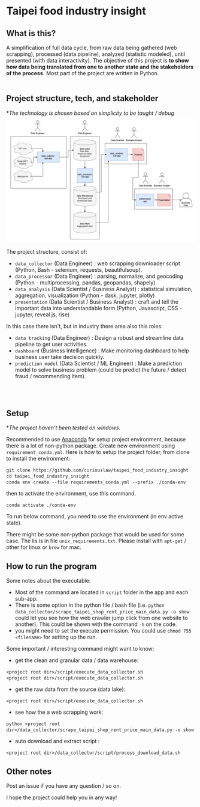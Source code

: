 # Taipei food industry insight

## What is this?
A simplification of full data cycle, from raw data being gathered (web scrapping), processed (data pipeline), analyzed (statistic modeled), until presented (with data interactivity). The objective of this project is **to show how data being translated from one to another state and the stakeholders of the process.** Most part of the project are written in Python.
<br>
<br>

## Project structure, tech, and stakeholder
**The technology is chosen based on simplicity to be taught / debug*
![project structure](project_structure.png)

The project structure, consist of:
- `data_collector` (Data Engineer) : web scrapping downloader script (Python, Bash - selenium, requests, beautifulsoup).
- `data_processor` (Data Engineer) : parsing, normalize, and geocoding (Python - multiprocessing, pandas, geopandas, shapely).
- `data_analysis` (Data Scientist / Business Analyst) : statistical simulation, aggregation, visualization (Python - dask, jupyter, plotly)
- `presentation` (Data Scientist / Business Analyst) : craft and tell the important data into understandable form (Python, Javascript, CSS - jupyter, reveal js, rise)

In this case there isn't, but in industry there area also this roles:
- `data tracking` (Data Engineer) : Design a robust and streamline data pipeline to get user activities.
- `dashboard` (Business Intelligence) : Make monitoring dashboard to help business user take decision quickly.
- `prediction model` (Data Scientist / ML Engineer) : Make a prediction model to solve business problem (could be predict the future / detect fraud / recommending item).
<br>
<br>

## Setup
**The project haven't been tested on windows.*

Recommended to use [Anaconda](https://www.anaconda.com/products/individual) for setup project environment, because there is a lot of non-python package. Create new environment using `requirement_conda.yml`. Here is how to setup the project folder, from clone to install the environment:
```
git clone https://github.com/curiouslaw/taipei_food_industry_insight
cd taipei_food_industry_insight
conda env create --file requirements_conda.yml --prefix ./conda-env
```
then to activate the environment, use this command. 
```
conda activate ./conda-env
```
To run below command, you need to use the environment (in env active state).

There might be some non-python package that would be used for some case. The lis is in file `unix_requirements.txt`. Please install with `apt-get` / other for linux or `brew` for mac.

## How to run the program
Some notes about the executable:

- Most of the command are located in `script` folder in the app and each sub-app. 
- There is some option in the python file / bash file (i.e. `python data_collector/scrape_taipei_shop_rent_price_main_data.py -o show` could let you see how the web crawler jump click from one website to another). This could be shown with the command `-h` on the code.
- you might need to set the execute permission. You could use `chmod 755 <filename>` for setting up the run.

Some important / interesting command might want to know:

- get the clean and granular data / data warehouse:
```
<project root dir>/script/execute_data_collector.sh
<project root dir>/script/execute_data_collector.sh
```
- get the raw data from the source (data lake):
```
<project root dir>/script/execute_data_collector.sh
```
- see how the a web scrapping work:
```
python <project root dir>/data_collector/scrape_taipei_shop_rent_price_main_data.py -o show
```
- auto download and extract script :
```
<project root dir>/data_collector/script/process_download_data.sh
```

## Other notes
Post an issue if you have any question / so on.

I hope the project could help you in any way!